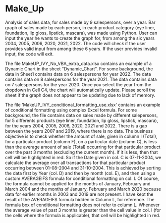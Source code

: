 # Make_Up
Analysis of sales data, for sales made by 9 salespersons, over a year. Bar graph of sales made by each person, in each product category (eye liner, foundation, lip gloss, lipstick, mascara), was made using Python. User can input the year he wants to create the graph for, from among the six years 2004, 2005, 2006, 2020, 2021, 2022. The code will check if the user provides valid input from among these 6 years. If the user provides invalid input, the code will exit.

The file MakeUP_IVY_No_VBA_extra_data.xlsx contains an example of a Dynamic Chart in the sheet "Dynamic_Chart". For some background, the data in Sheet1 contains data on 6 salespersons for year 2022. The data contains data on 8 salespersons for the year 2021. The data contains data on 7 salespersons for the year 2020. Once you select the year from the dropdown in Cell C4, the chart will automatically update. Please scroll the sheet if the graph does not appear to be updating due to lack of memory.

The file 'MakeUP_IVY_conditional_formatting_use.xlsx' contains an example of conditional formatting using complex Excel formula. For some background, the file contains data on sales made by different salepersons, for 5 differents products (eye liner, foundation, lip gloss, lipstick, mascara), for the years 2004, 2005, 2006, 2020, 2021 and 2022. There is a gap between the years 2007 and 2019, where there is no data. The business objective is to check whether the amount of sale, given in column I (Total), for a particular product (column F), on a particular date (column C), is less than the average amount of sale (Total) occurring for that particular product over the past 3 months (excluding the current month). If it is less, then that cell will be highlighted in red. So if the Date given in col. C is 07-11-2004, we calculate the average over all transactions for that particular product occurring between 01-08-2004 and 31-10-2004. This is achieved by sorting the data first by Year (col. D) and then by month (col. E), and then using a custom AVERAGEIFS formula for conditional formatting on col. I. Of course, the formula cannot be applied for the months of January, February and March 2004 and the months of January, February and March 2020 because data for earlier months in 2003 and 2019 are not present. I have kept the result of the AVERAGEIFS formula hidden in Column L, for reference. The formula box of conditional formatting does not refer to column L. Whenever the average value of past 3 months is greater than the cell value in col. I (for the cells where the formula is applicable), that cell will be highlighted in red.
